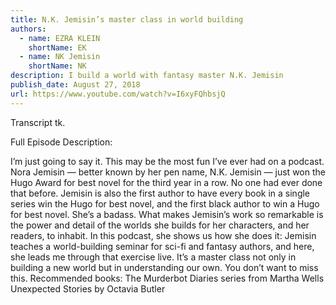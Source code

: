 ```yaml
---
title: N.K. Jemisin’s master class in world building
authors:
  - name: EZRA KLEIN
    shortName: EK
  - name: NK Jemisin
    shortName: NK
description: I build a world with fantasy master N.K. Jemisin
publish_date: August 27, 2018
url: https://www.youtube.com/watch?v=I6xyFQhbsjQ
---
```


Transcript tk.

Full Episode Description:

I’m just going to say it. This may be the most fun I’ve ever had on a podcast. Nora Jemisin — better known by her pen name, N.K. Jemisin — just won the Hugo Award for best novel for the third year in a row. No one had ever done that before. Jemisin is also the first author to have every book in a single series win the Hugo for best novel, and the first black author to win a Hugo for best novel. She’s a badass. What makes Jemisin’s work so remarkable is the power and detail of the worlds she builds for her characters, and her readers, to inhabit. In this podcast, she shows us how she does it: Jemisin teaches a world-building seminar for sci-fi and fantasy authors, and here, she leads me through that exercise live. It’s a master class not only in building a new world but in understanding our own. You don’t want to miss this. Recommended books: The Murderbot Diaries series from Martha Wells Unexpected Stories by Octavia Butler